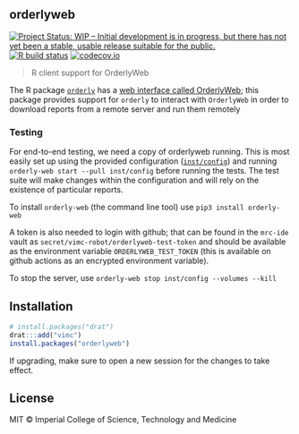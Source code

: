 ## orderlyweb

<!-- badges: start -->
[![Project Status: WIP – Initial development is in progress, but there has not yet been a stable, usable release suitable for the public.](https://www.repostatus.org/badges/latest/wip.svg)](https://www.repostatus.org/#wip)
[![R build status](https://github.com/vimc/orderlyweb/workflows/R-CMD-check/badge.svg)](https://github.com/vimc/orderlyweb/actions)
[![codecov.io](https://codecov.io/github/vimc/orderlyweb/coverage.svg?branch=master)](https://codecov.io/github/vimc/orderlyweb?branch=master)
<!-- badges: end -->

> R client support for OrderlyWeb

The R package [`orderly`](https://github.com/vimc/orderly) has a [web interface called OrderlyWeb](https://github.com/vimc/orderly-web); this package provides support for `orderly` to interact with `OrderlyWeb` in order to download reports from a remote server and run them remotely

### Testing

For end-to-end testing, we need a copy of orderlyweb running.  This is most easily set up using the provided configuration ([`inst/config`](inst/config)) and running `orderly-web start --pull inst/config` before running the tests.  The test suite will make changes within the configuration and will rely on the existence of particular reports.

To install `orderly-web` (the command line tool) use `pip3 install orderly-web`

A token is also needed to login with github; that can be found in the `mrc-ide` vault as `secret/vimc-robot/orderlyweb-test-token` and should be available as the environment variable `ORDERLYWEB_TEST_TOKEN` (this is available on github actions as an encrypted environment variable).

To stop the server, use `orderly-web stop inst/config --volumes --kill`

## Installation

```r
# install.packages("drat")
drat:::add("vimc")
install.packages("orderlyweb")
```

If upgrading, make sure to open a new session for the changes to take effect.

## License

MIT © Imperial College of Science, Technology and Medicine
